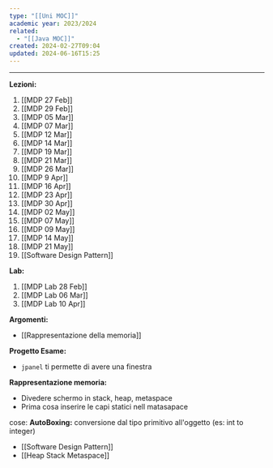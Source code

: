 ```yaml
---
type: "[[Uni MOC]]"
academic year: 2023/2024
related:
  - "[[Java MOC]]"
created: 2024-02-27T09:04
updated: 2024-06-16T15:25
---
```

---
**Lezioni:**
1. [[MDP 27 Feb]]
2. [[MDP 29 Feb]]
3. [[MDP 05 Mar]]
4. [[MDP 07 Mar]]
5. [[MDP 12 Mar]]
6. [[MDP 14 Mar]]
7. [[MDP 19 Mar]]
8. [[MDP 21 Mar]]
9. [[MDP 26 Mar]]
10. [[MDP 9 Apr]]
11.  [[MDP 16 Apr]]
12. [[MDP 23 Apr]]
13. [[MDP 30 Apr]]
14. [[MDP 02 May]]
15. [[MDP 07 May]]
16. [[MDP 09 May]]
17. [[MDP 14 May]]
18. [[MDP 21 May]]
19. [[Software Design Pattern]]

**Lab:**
1. [[MDP Lab 28 Feb]]
2. [[MDP Lab 06 Mar]]
3. [[MDP Lab 10 Apr]]

**Argomenti:**
- [[Rappresentazione della memoria]]

**Progetto Esame:**
- `jpanel` ti permette di avere una finestra 

**Rappresentazione memoria:**
- Divedere schermo in stack, heap, metaspace
- Prima cosa inserire le capi statici nell matasapace


cose:
**AutoBoxing:** conversione dal tipo primitivo all'oggetto (es: int to integer)

- [[Software Design Pattern]]
- [[Heap Stack Metaspace]]